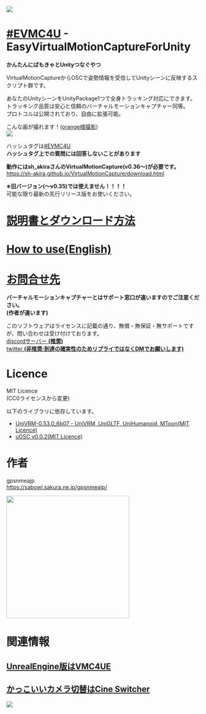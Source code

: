 [<img src="https://github.com/gpsnmeajp/EasyVirtualMotionCaptureForUnity/blob/README-image/title3.png?raw=true"></img>](https://github.com/gpsnmeajp/EasyVirtualMotionCaptureForUnity/wiki)  
# [#EVMC4U](https://twitter.com/search?q=%23EVMC4U%20) - EasyVirtualMotionCaptureForUnity
**かんたんにばもきゃとUnityつなぐやつ**

VirtualMotionCaptureからOSCで姿勢情報を受信してUnityシーンに反映するスクリプト群です。   
  
あなたのUnityシーンをUnityPackage1つで全身トラッキング対応にできます。  
トラッキング品質は安心と信頼のバーチャルモーションキャプチャー同等。  
プロトコルは公開されており、自由に拡張可能。  

こんな画が撮れます！([orange様撮影](https://twitter.com/mikan3134))  
<img src="https://github.com/gpsnmeajp/EasyVirtualMotionCaptureForUnity/blob/README-image/orange_pv/HDRP.gif?raw=true"></img>  
  
ハッシュタグは[#EVMC4U](https://twitter.com/search?q=%23EVMC4U%20)  
**ハッシュタグ上での質問には回答しないことがあります**

**動作にはsh_akiraさんのVirtualMotionCapture(v0.36～)が必要です。**  
https://sh-akira.github.io/VirtualMotionCapture/download.html

**※旧バージョン(～v0.35)では使えません！！！！**  
可能な限り最新の先行リリース版をお使いください。

# [説明書とダウンロード方法](https://github.com/gpsnmeajp/EasyVirtualMotionCaptureForUnity/wiki)
# [How to use(English)](https://github.com/gpsnmeajp/EasyVirtualMotionCaptureForUnity/wiki/How-to-use#how-to-use)
# [お問合せ先](https://discord.gg/QSrDhE8)
**バーチャルモーションキャプチャーとはサポート窓口が違いますのでご注意ください。  
(作者が違います)**

このソフトウェアはライセンスに記載の通り、無償・無保証・無サポートですが、問い合わせは受け付けております。  
[discordサーバー **(推奨)**](https://discord.gg/QSrDhE8)  
[twitter **(非推奨:到達の確実性のためリプライではなくDMでお願いします)**](https://twitter.com/@seg_faul)  

# Licence
MIT Licence  
(CC0ライセンスから変更)  

以下のライブラリに依存しています。  
+ [UniVRM-0.53.0_6b07 - UniVRM, UniGLTF, UniHumanoid, MToon(MIT Licence)](https://github.com/vrm-c/UniVRM/blob/master/LICENSE.txt)
+ [uOSC v0.0.2(MIT Licence)](https://github.com/hecomi/uOSC/blob/master/README.md)

# 作者
gpsnmeajp  
https://sabowl.sakura.ne.jp/gpsnmeajp/  

<img width="320px" src="https://github.com/gpsnmeajp/EasyVirtualMotionCaptureForUnity/blob/README-image/ExternalReceiver.gif?raw=true"></img>

# 関連情報
## [UnrealEngine版はVMC4UE](https://github.com/HAL9HARUKU/VMC4UE)
## [かっこいいカメラ切替はCine Switcher](https://booth.pm/ja/items/1654878)
<img src="https://github.com/gpsnmeajp/EasyVirtualMotionCaptureForUnity/blob/README-image/orange_pv/CineSwitcher.gif?raw=true"></img>

